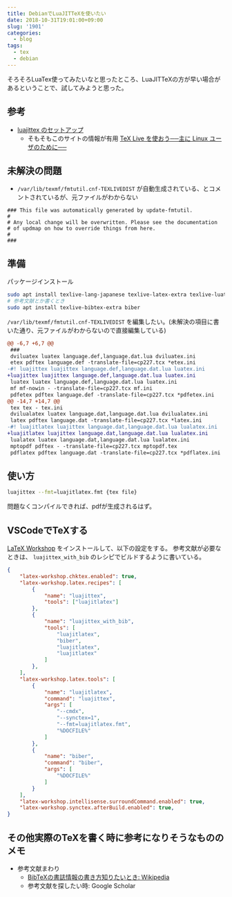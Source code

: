 ```yaml
---
title: DebianでLuaJITTeXを使いたい
date: 2018-10-31T19:01:00+09:00
slug: '1901'
categories:
  - blog
tags:
  - tex
  - debian
---
```




そろそろLuaTex使ってみたいなと思ったところ、LuaJITTeXの方が早い場合があるということで、試してみようと思った。

## 参考

* [luajittex のセットアップ](http://www.fugenji.org/~thomas/texlive-guide/luajitlatex.html)
    * そもそもこのサイトの情報が有用 [TeX Live を使おう──主に Linux ユーザのために──](http://www.fugenji.org/~thomas/texlive-guide/index.html)


## 未解決の問題

* `/var/lib/texmf/fmtutil.cnf-TEXLIVEDIST` が自動生成されている、とコメントされているが、元ファイルがわからない
```
### This file was automatically generated by update-fmtutil.
#
# Any local change will be overwritten. Please see the documentation
# of updmap on how to override things from here.
#
###
```

## 準備

パッケージインストール

```sh
sudo apt install texlive-lang-japanese texlive-latex-extra texlive-luatex
# 参考文献とか書くとき
sudo apt install texlive-bibtex-extra biber
```

`/var/lib/texmf/fmtutil.cnf-TEXLIVEDIST` を編集したい。(未解決の項目に書いた通り、元ファイルがわからないので直接編集している)

```diff
@@ -6,7 +6,7 @@
 ###
 dviluatex luatex language.def,language.dat.lua dviluatex.ini
 etex pdftex language.def -translate-file=cp227.tcx *etex.ini
-#! luajittex luajittex language.def,language.dat.lua luatex.ini
+luajittex luajittex language.def,language.dat.lua luatex.ini
 luatex luatex language.def,language.dat.lua luatex.ini
 mf mf-nowin - -translate-file=cp227.tcx mf.ini
 pdfetex pdftex language.def -translate-file=cp227.tcx *pdfetex.ini
@@ -14,7 +14,7 @@
 tex tex - tex.ini
 dvilualatex luatex language.dat,language.dat.lua dvilualatex.ini
 latex pdftex language.dat -translate-file=cp227.tcx *latex.ini
-#! luajitlatex luajittex language.dat,language.dat.lua lualatex.ini
+luajitlatex luajittex language.dat,language.dat.lua lualatex.ini
 lualatex luatex language.dat,language.dat.lua lualatex.ini
 mptopdf pdftex - -translate-file=cp227.tcx mptopdf.tex
 pdflatex pdftex language.dat -translate-file=cp227.tcx *pdflatex.ini
```

## 使い方

```sh
luajittex --fmt=luajitlatex.fmt {tex file}
```

問題なくコンパイルできれば、pdfが生成されるはず。

## VSCodeでTeXする

[LaTeX Workshop](https://marketplace.visualstudio.com/items?itemName=James-Yu.latex-workshop) をインストールして、以下の設定をする。
参考文献が必要なときは、 `luajittex_with_bib` のレシピでビルドするように書いている。

```json
{
    "latex-workshop.chktex.enabled": true,
    "latex-workshop.latex.recipes": [
        {
            "name": "luajittex",
            "tools": ["luajitlatex"]
        },
        {
            "name": "luajittex_with_bib",
            "tools": [
                "luajitlatex",
                "biber",
                "luajitlatex",
                "luajitlatex"
            ]
        },
    ],
    "latex-workshop.latex.tools": [
        {
            "name": "luajitlatex",
            "command": "luajittex",
            "args": [
                "--cmdx",
                "--synctex=1",
                "--fmt=luajitlatex.fmt",
                "%DOCFILE%"
            ]
        },
        {
            "name": "biber",
            "command": "biber",
            "args": [
                "%DOCFILE%"
            ]
        }
    ],
    "latex-workshop.intellisense.surroundCommand.enabled": true,
    "latex-workshop.synctex.afterBuild.enabled": true,
}
```

## その他実際のTeXを書く時に参考になりそうなもののメモ

* 参考文献まわり
    * [BibTeXの書誌情報の書き方知りたいとき: Wikipedia](https://ja.wikipedia.org/wiki/BibTeX#.E6.9B.B8.E8.AA.8C.E6.83.85.E5.A0.B1.E3.83.95.E3.82.A1.E3.82.A4.E3.83.AB)
    * 参考文献を探したい時: Google Scholar
